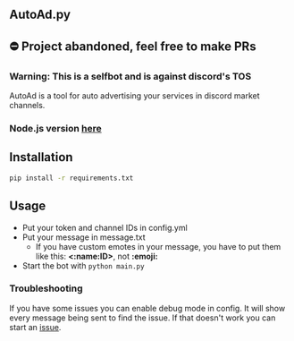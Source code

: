 ## AutoAd.py
## ⛔ Project abandoned, feel free to make PRs
### Warning: This is a selfbot and is against discord's TOS

AutoAd is a tool for auto advertising your services in discord market channels.

### Node.js version [here](https://github.com/XtramCZ/auto-advertise-js)

## Installation
```bash
pip install -r requirements.txt
```

## Usage
- Put your token and channel IDs in config.yml
- Put your message in message.txt
  - If you have custom emotes in your message, you have to put them like this: **<:name:ID>**, not **:emoji:**
- Start the bot with `python main.py`

### Troubleshooting
If you have some issues you can enable debug mode in config. It will show every message being sent to find the issue.
If that doesn't work you can start an [issue](https://github.com/XtramCZ//issues).
